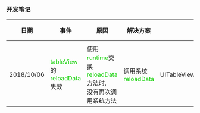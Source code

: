 ### 开发笔记

|<center>日期</center>|<center>事件</center>|<center>原因</center>|<center>解决方案</center>|<center>位置</center>|<center>行号</center>|
| --- | --- | --- | --- | ---| ---|
||
| 2018/10/06 | <font color=red;>tableView</font>的<font color=red;>reloadData</font>失效 | 使用<font color=red;>runtime</font>交换<font color=red;>reloadData</font>方法时,<br>没有再次调用系统方法 | 调用系统<font color=red;>reloadData</font> | UITableView+CNCExtension.m | 46 |

